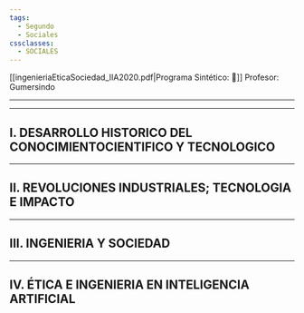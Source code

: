```yaml
---
tags:
  - Segundo
  - Sociales
cssclasses:
  - SOCIALES
---
```

[[ingenieriaEticaSociedad_IIA2020.pdf|Programa Sintético: 📄]]
Profesor: Gumersindo
____
____
## I.  DESARROLLO HISTORICO DEL CONOCIMIENTOCIENTIFICO Y TECNOLOGICO

____
## II.  REVOLUCIONES INDUSTRIALES; TECNOLOGIA E IMPACTO

____
## III.  INGENIERIA Y SOCIEDAD

____
## IV.  ÉTICA E INGENIERIA EN INTELIGENCIA ARTIFICIAL

